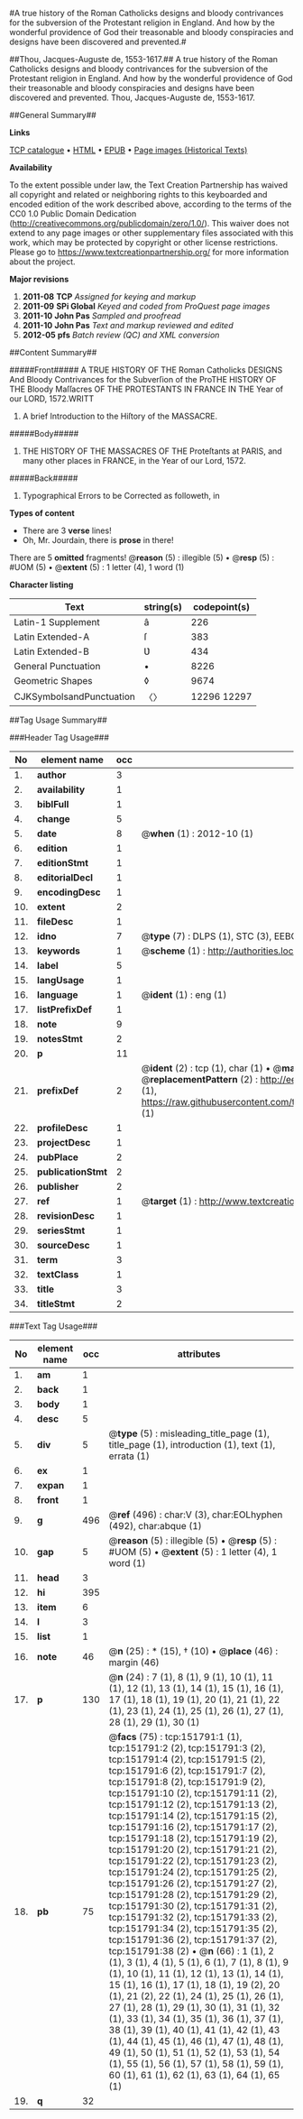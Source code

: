 #A true history of the Roman Catholicks designs and bloody contrivances for the subversion of the Protestant religion in England. And how by the wonderful providence of God their treasonable and bloody conspiracies and designs have been discovered and prevented.#

##Thou, Jacques-Auguste de, 1553-1617.##
A true history of the Roman Catholicks designs and bloody contrivances for the subversion of the Protestant religion in England. And how by the wonderful providence of God their treasonable and bloody conspiracies and designs have been discovered and prevented.
Thou, Jacques-Auguste de, 1553-1617.

##General Summary##

**Links**

[TCP catalogue](http://www.ota.ox.ac.uk/tcp/)  • 
[HTML](http://tei.it.ox.ac.uk/tcp/Texts-HTML/free/A94/A94307.html)  • 
[EPUB](http://tei.it.ox.ac.uk/tcp/Texts-EPUB/free/A94/A94307.epub) • 
[Page images (Historical Texts)](https://historicaltexts.jisc.ac.uk/eebo-43077678e)

**Availability**

To the extent possible under law, the Text Creation Partnership has waived all copyright and related or neighboring rights to this keyboarded and encoded edition of the work described above, according to the terms of the CC0 1.0 Public Domain Dedication (http://creativecommons.org/publicdomain/zero/1.0/). This waiver does not extend to any page images or other supplementary files associated with this work, which may be protected by copyright or other license restrictions. Please go to https://www.textcreationpartnership.org/ for more information about the project.

**Major revisions**

1. __2011-08__ __TCP__ *Assigned for keying and markup*
1. __2011-09__ __SPi Global__ *Keyed and coded from ProQuest page images*
1. __2011-10__ __John Pas__ *Sampled and proofread*
1. __2011-10__ __John Pas__ *Text and markup reviewed and edited*
1. __2012-05__ __pfs__ *Batch review (QC) and XML conversion*

##Content Summary##

#####Front#####
A TRUE HISTORY OF THE Roman Catholicks DESIGNS And Bloody Contrivances for the Subverſion of the ProTHE HISTORY OF THE Bloody Maſſacres OF THE PROTESTANTS IN FRANCE IN THE Year of our LORD, 1572.WRITT
1. A brief Introduction to the Hiſtory of the MASSACRE.

#####Body#####

1. THE HISTORY OF THE MASSACRES OF THE Proteſtants at PARIS, and many other places in FRANCE, in the Year of our Lord, 1572.

#####Back#####

1. Typographical Errors to be Corrected as followeth, in

**Types of content**

  * There are 3 **verse** lines!
  * Oh, Mr. Jourdain, there is **prose** in there!

There are 5 **omitted** fragments! 
 @__reason__ (5) : illegible (5)  •  @__resp__ (5) : #UOM (5)  •  @__extent__ (5) : 1 letter (4), 1 word (1)

**Character listing**


|Text|string(s)|codepoint(s)|
|---|---|---|
|Latin-1 Supplement|â|226|
|Latin Extended-A|ſ|383|
|Latin Extended-B|Ʋ|434|
|General Punctuation|•|8226|
|Geometric Shapes|◊|9674|
|CJKSymbolsandPunctuation|〈〉|12296 12297|

##Tag Usage Summary##

###Header Tag Usage###

|No|element name|occ|attributes|
|---|---|---|---|
|1.|__author__|3||
|2.|__availability__|1||
|3.|__biblFull__|1||
|4.|__change__|5||
|5.|__date__|8| @__when__ (1) : 2012-10 (1)|
|6.|__edition__|1||
|7.|__editionStmt__|1||
|8.|__editorialDecl__|1||
|9.|__encodingDesc__|1||
|10.|__extent__|2||
|11.|__fileDesc__|1||
|12.|__idno__|7| @__type__ (7) : DLPS (1), STC (3), EEBO-CITATION (1), OCLC (1), VID (1)|
|13.|__keywords__|1| @__scheme__ (1) : http://authorities.loc.gov/ (1)|
|14.|__label__|5||
|15.|__langUsage__|1||
|16.|__language__|1| @__ident__ (1) : eng (1)|
|17.|__listPrefixDef__|1||
|18.|__note__|9||
|19.|__notesStmt__|2||
|20.|__p__|11||
|21.|__prefixDef__|2| @__ident__ (2) : tcp (1), char (1)  •  @__matchPattern__ (2) : ([0-9\-]+):([0-9IVX]+) (1), (.+) (1)  •  @__replacementPattern__ (2) : http://eebo.chadwyck.com/downloadtiff?vid=$1&page=$2 (1), https://raw.githubusercontent.com/textcreationpartnership/Texts/master/tcpchars.xml#$1 (1)|
|22.|__profileDesc__|1||
|23.|__projectDesc__|1||
|24.|__pubPlace__|2||
|25.|__publicationStmt__|2||
|26.|__publisher__|2||
|27.|__ref__|1| @__target__ (1) : http://www.textcreationpartnership.org/docs/. (1)|
|28.|__revisionDesc__|1||
|29.|__seriesStmt__|1||
|30.|__sourceDesc__|1||
|31.|__term__|3||
|32.|__textClass__|1||
|33.|__title__|3||
|34.|__titleStmt__|2||


###Text Tag Usage###

|No|element name|occ|attributes|
|---|---|---|---|
|1.|__am__|1||
|2.|__back__|1||
|3.|__body__|1||
|4.|__desc__|5||
|5.|__div__|5| @__type__ (5) : misleading_title_page (1), title_page (1), introduction (1), text (1), errata (1)|
|6.|__ex__|1||
|7.|__expan__|1||
|8.|__front__|1||
|9.|__g__|496| @__ref__ (496) : char:V (3), char:EOLhyphen (492), char:abque (1)|
|10.|__gap__|5| @__reason__ (5) : illegible (5)  •  @__resp__ (5) : #UOM (5)  •  @__extent__ (5) : 1 letter (4), 1 word (1)|
|11.|__head__|3||
|12.|__hi__|395||
|13.|__item__|6||
|14.|__l__|3||
|15.|__list__|1||
|16.|__note__|46| @__n__ (25) : * (15), † (10)  •  @__place__ (46) : margin (46)|
|17.|__p__|130| @__n__ (24) : 7 (1), 8 (1), 9 (1), 10 (1), 11 (1), 12 (1), 13 (1), 14 (1), 15 (1), 16 (1), 17 (1), 18 (1), 19 (1), 20 (1), 21 (1), 22 (1), 23 (1), 24 (1), 25 (1), 26 (1), 27 (1), 28 (1), 29 (1), 30 (1)|
|18.|__pb__|75| @__facs__ (75) : tcp:151791:1 (1), tcp:151791:2 (2), tcp:151791:3 (2), tcp:151791:4 (2), tcp:151791:5 (2), tcp:151791:6 (2), tcp:151791:7 (2), tcp:151791:8 (2), tcp:151791:9 (2), tcp:151791:10 (2), tcp:151791:11 (2), tcp:151791:12 (2), tcp:151791:13 (2), tcp:151791:14 (2), tcp:151791:15 (2), tcp:151791:16 (2), tcp:151791:17 (2), tcp:151791:18 (2), tcp:151791:19 (2), tcp:151791:20 (2), tcp:151791:21 (2), tcp:151791:22 (2), tcp:151791:23 (2), tcp:151791:24 (2), tcp:151791:25 (2), tcp:151791:26 (2), tcp:151791:27 (2), tcp:151791:28 (2), tcp:151791:29 (2), tcp:151791:30 (2), tcp:151791:31 (2), tcp:151791:32 (2), tcp:151791:33 (2), tcp:151791:34 (2), tcp:151791:35 (2), tcp:151791:36 (2), tcp:151791:37 (2), tcp:151791:38 (2)  •  @__n__ (66) : 1 (1), 2 (1), 3 (1), 4 (1), 5 (1), 6 (1), 7 (1), 8 (1), 9 (1), 10 (1), 11 (1), 12 (1), 13 (1), 14 (1), 15 (1), 16 (1), 17 (1), 18 (1), 19 (2), 20 (1), 21 (2), 22 (1), 24 (1), 25 (1), 26 (1), 27 (1), 28 (1), 29 (1), 30 (1), 31 (1), 32 (1), 33 (1), 34 (1), 35 (1), 36 (1), 37 (1), 38 (1), 39 (1), 40 (1), 41 (1), 42 (1), 43 (1), 44 (1), 45 (1), 46 (1), 47 (1), 48 (1), 49 (1), 50 (1), 51 (1), 52 (1), 53 (1), 54 (1), 55 (1), 56 (1), 57 (1), 58 (1), 59 (1), 60 (1), 61 (1), 62 (1), 63 (1), 64 (1), 65 (1)|
|19.|__q__|32||
